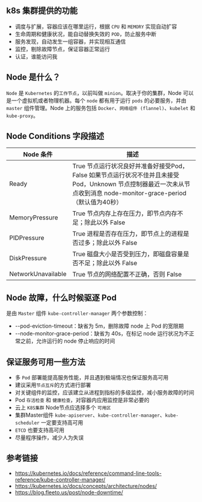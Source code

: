 ## k8s 集群提供的功能

- 调度与扩展，容器应该在哪里运行，根据 `CPU` 和 `MEMORY` 实现自动扩容
- 生命周期和健康状况，能自动替换失效的 `POD`，防止服务中断
- 服务发现，自动发生一组容器，并实现相互通信
- 监控，剔除故障节点，保证容器正常运行
- 认证，谁能访问我

## Node 是什么？

`Node` 是 `Kubernetes` 的`工作节点`，以前叫做 `minion`。取决于你的集群，Node 可以是一个虚拟机或者物理机器。每个 `node` 都有用于运行 `pods` 的必要服务，并由 `master` 组件管理。Node 上的服务包括 `Docker`、`网络组件 (flannel)`、`kubelet` 和 `kube-proxy`。


## Node Conditions 字段描述

Node 条件 | 描述
---|---
Ready | True 节点运行状况良好并准备好接受Pod，False 如果节点运行状况不佳并且未接受Pod，Unknown 节点控制器最近一次未从节点收到消息 node-monitor-grace-period（默认值为40秒）
MemoryPressure | True 节点内存上存在压力，即节点内存不足；除此以外 False
PIDPressure | True 进程是否存在压力，即节点上的进程是否过多；除此以外 False
DiskPressure | True 磁盘大小是否受到压力，即磁盘容量是否不足；除此以外 False
NetworkUnavailable | True 节点的网络配置不正确，否则 False

## Node 故障，什么时候驱逐 Pod

是由 `Master` 组件 `kube-controller-manager` 两个参数控制：

- --pod-eviction-timeout：缺省为 5m，删除故障 node 上 Pod 的宽限期
- --node-monitor-grace-period：缺省为 40s，在标记 node 运行状况为不正常之前，允许运行的 node 停止响应的时间

## 保证服务可用一些方法

- 多 `Pod` 部署能提高服务性能，并且遇到极端情况也保证服务高可用
- 建议采用`节点互斥`的方式进行部署
- 对关键组件的监控，应该建立从进程到指标的多级监控，减小服务故障的时间
- Pod `存活检查` 和 `健康检查`，对容器内应用监控是非常必要的
- 云上 `K8S集群` Node节点应选择多个 `可用区`
- 集群Master组件 `kube-apiserver`、`kube-controller-manager`、`kube-scheduler` 一定要支持高可用
- `ETCD` 也要支持高可用
- 尽量程序操作，减少人为失误

## 参考链接

- https://kubernetes.io/docs/reference/command-line-tools-reference/kube-controller-manager/
- https://kubernetes.io/docs/concepts/architecture/nodes/
- https://blog.fleeto.us/post/node-downtime/
